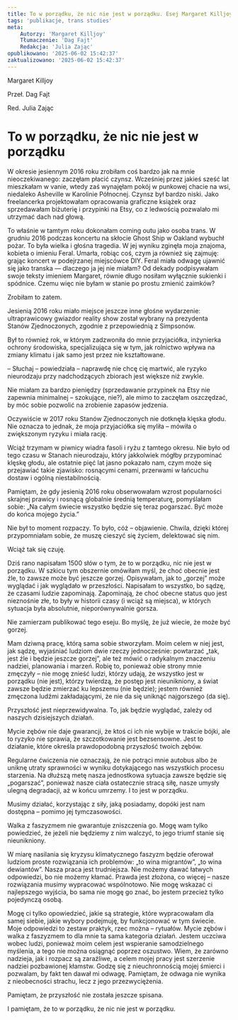 ```yaml
---
title: To w porządku, że nic nie jest w porządku. Esej Margaret Killjoy.
tags: 'publikacje, trans studies'
meta:
    Autorzy: 'Margaret Killjoy'
    Tłumaczenie: 'Dag Fajt'
    Redakcja: 'Julia Zając'
opublikowano: '2025-06-02 15:42:37'
zaktualizowano: '2025-06-02 15:42:37'
---
```



Margaret Killjoy 

Przeł. Dag Fajt 

Red. Julia Zając 

# **To w porządku, że nic nie jest w porządku**

W okresie jesiennym 2016 roku zrobiłam coś bardzo jak na mnie nieoczekiwanego: zaczęłam płacić czynsz. Wcześniej przez jakieś sześć lat mieszkałam w vanie, wtedy zaś wynajęłam pokój w punkowej chacie na wsi, niedaleko Asheville w Karolinie Północnej. Czynsz był bardzo niski. Jako freelancerka projektowałam opracowania graficzne książek oraz sprzedawałam biżuterię i przypinki na Etsy, co z ledwością pozwalało mi utrzymać dach nad głową. 

To właśnie w tamtym roku dokonałam coming outu jako osoba trans. W grudniu 2016 podczas koncertu na skłocie Ghost Ship w Oakland wybuchł pożar. To była wielka i głośna tragedia. W jej wyniku zginęła moja znajoma, kobieta o imieniu Feral. Umarła, robiąc coś, czym ja również się zajmuję: grając koncert w podejrzanej miejscówce DIY. Feral miała odwagę ujawnić się jako transka — dlaczego ja jej nie miałam? Od dekady podpisywałam swoje teksty imieniem Margaret, równie długo nosiłam wyłącznie sukienki i spódnice. Czemu więc nie byłam w stanie po prostu zmienić zaimków? 

Zrobiłam to zatem. 

Jesienią 2016 roku miało miejsce jeszcze inne głośne wydarzenie: ultraprawicowy gwiazdor reality show został wybrany na prezydenta Stanów Zjednoczonych, zgodnie z przepowiednią z Simpsonów.  

Był to również rok, w którym zadzwoniła do mnie przyjaciółka, inżynierka ochrony środowiska, specjalizująca się w tym, jak rolnictwo wpływa na zmiany klimatu i jak samo jest przez nie kształtowane.  

– Słuchaj – powiedziała – naprawdę nie chcę cię martwić, ale ryzyko nieurodzaju przy nadchodzących zbiorach jest większe niż zwykle.  

Nie miałam za bardzo pieniędzy (sprzedawanie przypinek na Etsy nie zapewnia minimalnej – szokujące, nie?), ale mimo to zaczęłam oszczędzać, by móc sobie pozwolić na zrobienie zapasów jedzenia. 

Oczywiście w 2017 roku Stanów Zjednoczonych nie dotknęła klęska głodu. Nie oznacza to jednak, że moja przyjaciółka się myliła – mówiła o zwiększonym ryzyku i miała rację.  
 
Wciąż trzymam w piwnicy wiadra fasoli i ryżu z tamtego okresu. Nie było od tego czasu w Stanach nieurodzaju, który jakkolwiek mógłby przypominać klęskę głodu, ale ostatnie pięć lat jasno pokazało nam, czym może się przejawiać takie zjawisko: rosnącymi cenami, przerwami w łańcuchu dostaw i ogólną niestabilnością.  

Pamiętam, że gdy jesienią 2016 roku obserwowałam wzrost popularności skrajnej prawicy i rosnącą globalnie średnią temperaturę, pomyślałam sobie: „Na całym świecie wszystko będzie się teraz pogarszać. Być może do końca mojego życia.” 

Nie był to moment rozpaczy. To było, cóż – objawienie. Chwila, dzięki której przypomniałam sobie, że muszę cieszyć się życiem, delektować się nim.  

Wciąż tak się czuję.  

Dziś rano napisałam 1500 słów o tym, że to w porządku, nic nie jest w porządku. W szkicu tym obszernie omówiłam myśl, że choć obecnie jest źle, to zawsze może być jeszcze gorzej. Opisywałam, jak to „gorzej” może wyglądać i jak wyglądało w przeszłości. Napisałam to wszystko, bo sądzę, że czasami ludzie zapominają. Zapominają, że choć obecne status quo jest nieznośnie złe, to były w historii czasy (i wciąż są miejsca), w których sytuacja była absolutnie, nieporównywalnie gorsza. 

Nie zamierzam publikować tego eseju. Bo myślę, że już wiecie, że może być gorzej. 

Mam dziwną pracę, którą sama sobie stworzyłam. Moim celem w niej jest, jak sądzę, wyjaśniać ludziom dwie rzeczy jednocześnie: powtarzać „tak, jest źle i będzie jeszcze gorzej”, ale też mówić o radykalnym znaczeniu nadziei, planowania i marzeń. Robię to, ponieważ obie strony mnie zmęczyły – nie mogę znieść ludzi, którzy udają, że wszystko jest w porządku (nie jest), którzy twierdzą, że postęp jest nieunikniony, a świat zawsze będzie zmierzać ku lepszemu (nie będzie); jestem również zmęczona ludźmi zakładającymi, że nie da się uniknąć najgorszego (da się). 

Przyszłość jest nieprzewidywalna. To, jak będzie wyglądać, zależy od naszych dzisiejszych działań. 

Mycie zębów nie daje gwarancji, że ktoś ci ich nie wybije w trakcie bójki, ale to ryzyko nie sprawia, że szczotkowanie jest bezsensowne. Jest to działanie, które określa prawdopodobną przyszłość twoich zębów. 

Regularne ćwiczenia nie oznaczają, że nie potrąci mnie autobus albo że uniknę utraty sprawności w wyniku dotykającego nas wszystkich procesu starzenia. Na dłuższą metę nasza jednostkowa sytuacja zawsze będzie się „pogarszać”, ponieważ nasze ciała ostatecznie stracą siłę, nasze umysły ulegną degradacji, aż w końcu umrzemy. I to jest w porządku. 

Musimy działać, korzystając z siły, jaką posiadamy, dopóki jest nam dostępna – pomimo jej tymczasowości. 

Walka z faszyzmem nie gwarantuje zniszczenia go. Mogę wam tylko powiedzieć, że jeżeli nie będziemy z nim walczyć, to jego triumf stanie się nieunikniony.   

W miarę nasilania się kryzysu klimatycznego faszyzm będzie oferował ludziom proste rozwiązania ich problemów: „to wina migrantów”, „to wina dewiantów”. Nasza praca jest trudniejsza. Nie możemy dawać łatwych odpowiedzi, bo nie możemy kłamać. Prawda jest złożona, co więcej – nasze rozwiązania musimy wypracować wspólnotowo. Nie mogę wskazać ci najlepszego wyjścia, bo sama nie mogę go znać, bo jestem przecież tylko pojedynczą osobą. 

Mogę ci tylko opowiedzieć, jakie są strategie, które wypracowałam dla samej siebie, jakie wybory podejmuję, by funkcjonować w tym świecie. Moje odpowiedzi to zestaw praktyk, rzec można – rytuałów. Mycie zębów i walka z faszyzmem to dla mnie ta sama kategoria działań. Jestem uczciwa wobec ludzi, ponieważ moim celem jest wspieranie samodzielnego myślenia, a tego nie można osiągnąć poprzez oszustwo. Wiem, że zarówno nadzieja, jak i rozpacz są zaraźliwe, a celem mojej pracy jest szerzenie nadziei pozbawionej kłamstw. Godzę się z nieuchronnością mojej śmierci i pozwalam, by fakt ten dawał mi odwagę. Pamiętam, że odwaga nie wynika z nieobecności strachu, lecz z jego przezwyciężenia. 

Pamiętam, że przyszłość nie została jeszcze spisana. 

I pamiętam, że to w porządku, że nic nie jest w porządku. 

 
